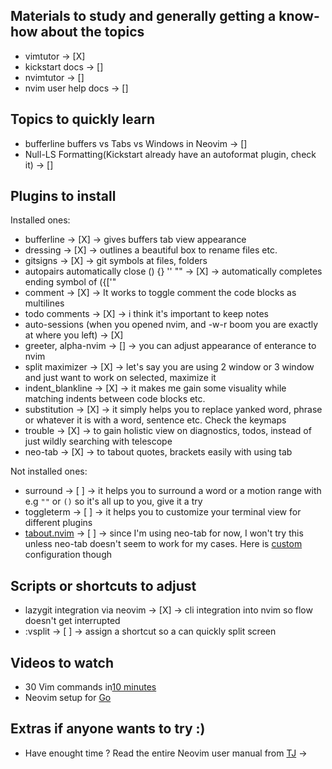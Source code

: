 ## Materials to study and generally getting a know-how about the topics
- vimtutor -> [X]
- kickstart docs -> []
- nvimtutor -> []
- nvim user help docs -> []

## Topics to quickly learn
- bufferline buffers vs Tabs vs Windows in Neovim -> []
- Null-LS Formatting(Kickstart already have an autoformat plugin, check it) -> [] 

## Plugins to install

Installed ones:
- bufferline -> [X] -> gives buffers tab view appearance
- dressing -> [X] -> outlines a beautiful box to rename files etc.
- gitsigns -> [X] -> git symbols at files, folders
- autopairs automatically close () {} '' "" -> [X] -> automatically completes ending symbol of ({['"
- comment -> [X] -> It works to toggle comment the code blocks as multilines
- todo comments -> [X] -> i think it's important to keep notes 
- auto-sessions (when you opened nvim, and <space>-w-r boom you are exactly at where you left) -> [X] 
- greeter, alpha-nvim -> [] -> you can adjust appearance of enterance to nvim
- split maximizer -> [X] -> let's say you are using 2 window or 3 window and just want to work on selected, maximize it
- indent_blankline -> [X] -> it makes me gain some visuality while matching indents between code blocks etc.
- substitution -> [X] -> it simply helps you to replace yanked word, phrase or whatever it is with a word, sentence etc. Check the keymaps
- trouble -> [X] -> to gain holistic view on diagnostics, todos, instead of just wildly searching with telescope
- neo-tab -> [X] -> to tabout quotes, brackets easily with using tab


Not installed ones:
- surround -> [ ] -> it helps you to surround a word or a motion range with e.g `""` or `()` so it's all up to you, give it a try
- toggleterm -> [ ] -> it helps you to customize your terminal view for different plugins 
- [tabout.nvim](https://github.com/abecodes/tabout.nvim) -> [ ] -> since I'm using neo-tab for now, I won't try this unless neo-tab doesn't seem to work for my cases. Here is [custom](https://github.com/kr40/nvim/blob/master/lua/plugins/user-tabout.lua) configuration though


## Scripts or shortcuts to adjust

- lazygit integration via neovim -> [X] -> cli integration into nvim so flow doesn't get interrupted
- :vsplit -> [ ] -> assign a shortcut so a can quickly split screen 



## Videos to watch
- 30 Vim commands in[10 minutes](https://www.youtube.com/watch?v=RSlrxE21l_k)
- Neovim setup for [Go](https://www.youtube.com/watch?v=i04sSQjd-qo)





## Extras if anyone wants to try :)
- Have enought time ? Read the entire Neovim user manual from [TJ](https://www.youtube.com/watch?v=kJVqxFnhIuw) -> 
